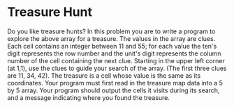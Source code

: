 # Treasure Hunt

Do you like treasure hunts? 
In this problem you are to write a program to 
explore the above array for a treasure. 
The values in the array are clues. 
Each cell contains an integer between 11 and 55; 
for each value the ten's digit represents the row 
number and the unit's digit represents the column 
number of the cell containing the next clue. 
Starting in the upper left corner (at 1,1), 
use the clues to guide your search of the array. 
(The first three clues are 11, 34, 42). 
The treasure is a cell whose value is the same as its coordinates. 
Your program must first read in the treasure map data into a 5 by 5 array. 
Your program should output the cells it visits during its search, 
and a message indicating where you found the treasure.
